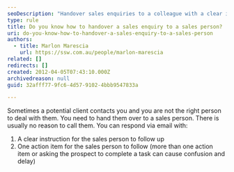 ```yaml
---
seoDescription: "Handover sales enquiries to a colleague with a clear instruction and one actionable task to ensure seamless follow-up."
type: rule
title: Do you know how to handover a sales enquiry to a sales person?
uri: do-you-know-how-to-handover-a-sales-enquiry-to-a-sales-person
authors:
  - title: Marlon Marescia
    url: https://ssw.com.au/people/marlon-marescia
related: []
redirects: []
created: 2012-04-05T07:43:10.000Z
archivedreason: null
guid: 32afff77-9fc6-4d57-9102-4bbb9547833a

---
```


Sometimes a potential client contacts you and you are not the right person to deal with them. You need to hand them over to a sales person. There is usually no reason to call them. You can respond via email with:

<!--endintro-->

1. A clear instruction for the sales person to follow up
2. One action item for the sales person to follow (more than one action item or asking the prospect to complete a task can cause confusion and delay)
